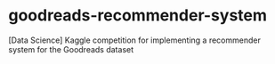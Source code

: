# goodreads-recommender-system
[Data Science] Kaggle competition for implementing a recommender system for the Goodreads dataset
